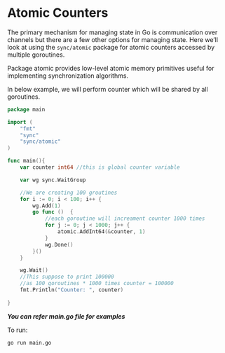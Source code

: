 # Atomic Counters

The primary mechanism for managing state in Go is communication over channels but there are a few other options for managing state. Here we’ll look at using the `sync/atomic` package for atomic counters accessed by multiple goroutines.

Package atomic provides low-level atomic memory primitives useful for implementing synchronization algorithms.

In below example, we will perform counter which will be shared by all goroutines.

```go
package main

import (
    "fmt"
    "sync"
    "sync/atomic"
)

func main(){ 
    var counter int64 //this is global counter variable 

    var wg sync.WaitGroup

    //We are creating 100 groutines
    for i := 0; i < 100; i++ { 
        wg.Add(1)
        go func ()  {
            //each goroutine will increament counter 1000 times
            for j := 0; j < 1000; j++ {
                atomic.AddInt64(&counter, 1)
            }
            wg.Done()
        }()
    }

    wg.Wait()
    //This suppose to print 100000
    //as 100 goroutines * 1000 times counter = 100000
    fmt.Println("Counter: ", counter)
    
}
```

***You can refer main.go file for examples***

To run:
```
go run main.go
```